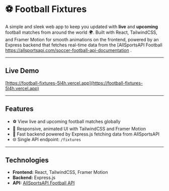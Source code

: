 # ⚽ Football Fixtures

A simple and sleek web app to keep you updated with **live** and **upcoming** football matches from around the world 🌍. Built with React, TailwindCSS, and Framer Motion for smooth animations on the frontend, powered by an Express backend that fetches real-time data from the [AllSportsAPI Football https://allsportsapi.com/soccer-football-api-documentation .

---

## Live Demo

[https://football-fixtures-5l4h.vercel.app](https://football-fixtures-5l4h.vercel.app)

---

## Features

- ⚽ View live and upcoming football matches globally  
- 🎨 Responsive, animated UI with TailwindCSS and Framer Motion  
- 🚀 Fast backend powered by Express.js fetching data from AllSportsAPI  
- 🌐 Single API endpoint: `/fixtures`  

---

## Technologies

- **Frontend:** React, TailwindCSS, Framer Motion  
- **Backend:** Express.js  
- **API:** [AllSportsAPI Football API](https://apiv2.allsportsapi.com/football)
